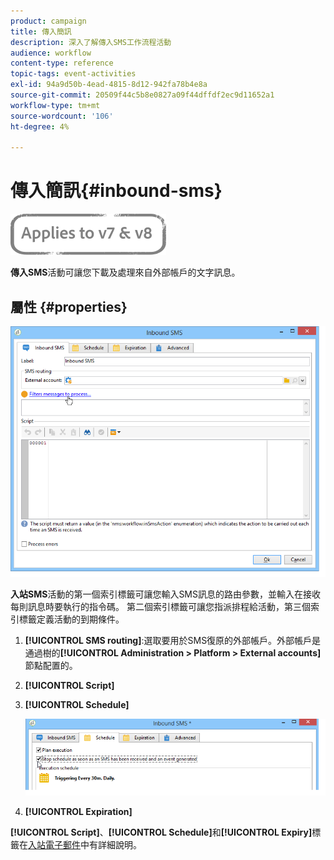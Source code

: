 ```yaml
---
product: campaign
title: 傳入簡訊
description: 深入了解傳入SMS工作流程活動
audience: workflow
content-type: reference
topic-tags: event-activities
exl-id: 94a9d50b-4ead-4815-8d12-942fa78b4e8a
source-git-commit: 20509f44c5b8e0827a09f44dffdf2ec9d11652a1
workflow-type: tm+mt
source-wordcount: '106'
ht-degree: 4%

---
```


# 傳入簡訊{#inbound-sms}

![](../../assets/common.svg)

**傳入SMS**&#x200B;活動可讓您下載及處理來自外部帳戶的文字訊息。

## 屬性 {#properties}

![](assets/sms_rec_edit.png)

**入站SMS**&#x200B;活動的第一個索引標籤可讓您輸入SMS訊息的路由參數，並輸入在接收每則訊息時要執行的指令碼。 第二個索引標籤可讓您指派排程給活動，第三個索引標籤定義活動的到期條件。

1. **[!UICONTROL SMS routing]**:選取要用於SMS復原的外部帳戶。外部帳戶是通過樹的&#x200B;**[!UICONTROL Administration > Platform > External accounts]**&#x200B;節點配置的。
1. **[!UICONTROL Script]**
1. **[!UICONTROL Schedule]**

   ![](assets/sms_rec_edit_2.png)

1. **[!UICONTROL Expiration]**

**[!UICONTROL Script]**、**[!UICONTROL Schedule]**&#x200B;和&#x200B;**[!UICONTROL Expiry]**&#x200B;標籤在[入站電子郵件](inbound-emails.md)中有詳細說明。
